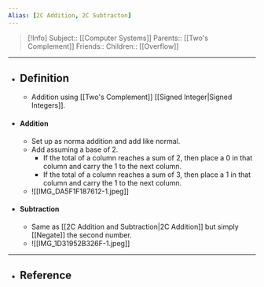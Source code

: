 ```yaml
---
Alias: [2C Addition, 2C Subtracton]
---
```

> [!Info]
> Subject:: [[Computer Systems]]
> Parents:: [[Two's Complement]]
> Friends:: 
> Children:: [[Overflow]]
---
- ## Definition
	- Addition using [[Two's Complement]] [[Signed Integer|Signed Integers]].
- #### Addition
	- Set up as norma addition and add like normal.
	- Add assuming a base of 2.
		- If the total of a column reaches a sum of 2, then place a 0 in that column and carry the 1 to the next column.
		- If the total of a column reaches a sum of 3, then place a 1 in that column and carry the 1 to the next column.
	- ![[IMG_DA5F1F187612-1.jpeg]]
- #### Subtraction
	- Same as [[2C Addition and Subtraction|2C Addition]] but simply [[Negate]] the second number.
	- ![[IMG_1D31952B326F-1.jpeg]]
---
- ## Reference